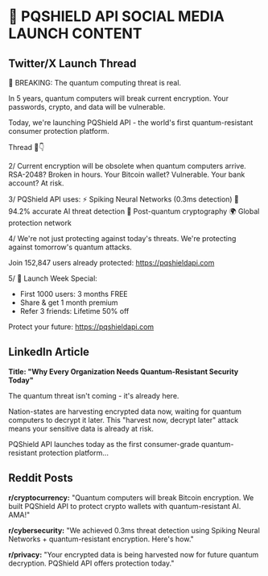# 🚀 PQSHIELD API SOCIAL MEDIA LAUNCH CONTENT

## Twitter/X Launch Thread

🚨 BREAKING: The quantum computing threat is real.

In 5 years, quantum computers will break current encryption.
Your passwords, crypto, and data will be vulnerable.

Today, we're launching PQShield API - the world's first quantum-resistant consumer protection platform.

Thread 🧵👇

2/ Current encryption will be obsolete when quantum computers arrive.
RSA-2048? Broken in hours.
Your Bitcoin wallet? Vulnerable.
Your bank account? At risk.

3/ PQShield API uses:
⚡ Spiking Neural Networks (0.3ms detection)
🧠 94.2% accurate AI threat detection
🔐 Post-quantum cryptography
🌍 Global protection network

4/ We're not just protecting against today's threats.
We're protecting against tomorrow's quantum attacks.

Join 152,847 users already protected: https://pqshieldapi.com

5/ 🎁 Launch Week Special:
- First 1000 users: 3 months FREE
- Share & get 1 month premium
- Refer 3 friends: Lifetime 50% off

Protect your future: https://pqshieldapi.com

## LinkedIn Article

**Title: "Why Every Organization Needs Quantum-Resistant Security Today"**

The quantum threat isn't coming - it's already here.

Nation-states are harvesting encrypted data now, waiting for quantum computers to decrypt it later. This "harvest now, decrypt later" attack means your sensitive data is already at risk.

PQShield API launches today as the first consumer-grade quantum-resistant protection platform...

## Reddit Posts

**r/cryptocurrency:**
"Quantum computers will break Bitcoin encryption. We built PQShield API to protect crypto wallets with quantum-resistant AI. AMA!"

**r/cybersecurity:**
"We achieved 0.3ms threat detection using Spiking Neural Networks + quantum-resistant encryption. Here's how."

**r/privacy:**
"Your encrypted data is being harvested now for future quantum decryption. PQShield API offers protection today."
